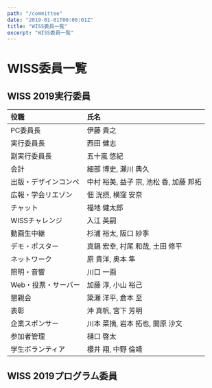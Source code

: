 ```yaml
---
path: "/committee"
date: "2019-01-01T00:00:01Z"
title: "WISS委員一覧"
excerpt: "WISS委員一覧"
---
```


# WISS委員一覧

## WISS 2019実行委員

役職|氏名
:--|:--
PC委員長|伊藤 貴之
実行委員長|西田 健志
副実行委員長|五十嵐 悠紀
会計|細部 博史, 瀬川 典久
出版・デザインコンペ|中村 裕美, 益子 宗, 池松 香, 加藤 邦拓
広報・学会リエゾン|佃 洸摂, 横窪 安奈
チャット|福地 健太郎
WISSチャレンジ|入江 英嗣
動画生中継|杉浦 裕太, 阪口 紗季
デモ・ポスター|真鍋 宏幸, 村尾 和哉, 土田 修平
ネットワーク|原 貴洋, 奥本 隼
照明・音響|川口 一画
Web・投票・サーバー|加藤 淳, 小山 裕己
懇親会|簗瀬 洋平, 倉本 至
表彰|沖 真帆, 宮下 芳明
企業スポンサー|川本 菜摘, 岩本 拓也, 開原 沙文
参加者管理|樋口 啓太
学生ボランティア|櫻井 翔, 中野 倫靖

## WISS 2019プログラム委員
